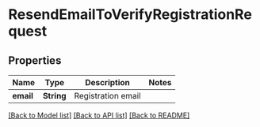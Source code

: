 # ResendEmailToVerifyRegistrationRequest

## Properties
Name | Type | Description | Notes
------------ | ------------- | ------------- | -------------
**email** | **String** | Registration email | 

[[Back to Model list]](../README.md#documentation-for-models) [[Back to API list]](../README.md#documentation-for-api-endpoints) [[Back to README]](../README.md)


